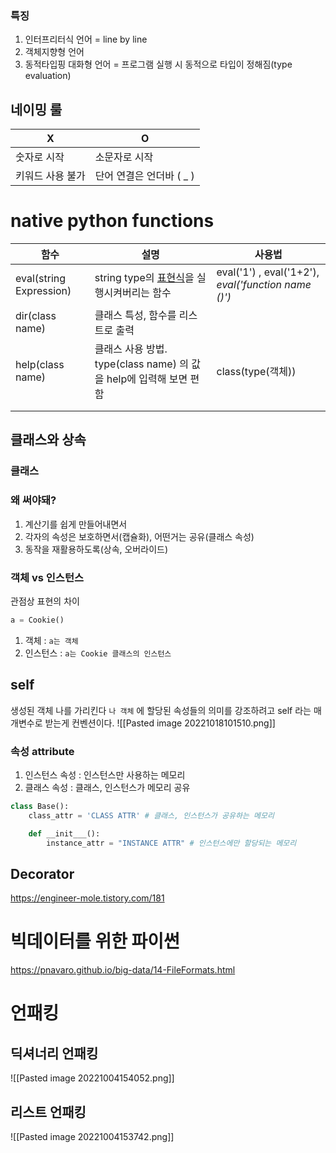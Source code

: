 ### 특징
1. 인터프리터식 언어 = line by line
2. 객체지향형 언어
3. 동적타입핑 대화형 언어  = 프로그램 실행 시 동적으로 타입이 정해짐(type evaluation)

## 네이밍 룰
| X                | O                        |
| ---------------- | ------------------------ |
| 숫자로 시작      | 소문자로 시작            |
| 키워드 사용 불가 | 단어 연결은 언더바 ( _ ) |
# native python functions
| 함수                    | 설명                                                                                                  | 사용법                                              |
| ----------------------- | ----------------------------------------------------------------------------------------------------- | --------------------------------------------------- |
| eval(string Expression) | string type의 [표현식](https://docs.python.org/ko/3/reference/expressions.html)을 실행시켜버리는 함수 | eval('1') , eval('1+2'), _eval('function name ()')_ |
| dir(class name)         | 클래스 특성, 함수를 리스트로 출력                                                                     |                                                     |
| help(class name)        | 클래스 사용 방법. type(class name) 의 값을 help에 입력해 보면 편함                                    | class(type(객체))                                   |
|                         |                                                                                                       |                                                     |
|                         |                                                                                                       |                                                     |

## 클래스와 상속
### 클래스
### 왜 써야돼?
1. 계산기를 쉽게 만들어내면서
2. 각자의 속성은 보호하면서(캡슐화), 어떤거는 공유(클래스 속성)
3. 동작을 재활용하도록(상속, 오버라이드)

### 객체 vs 인스턴스
관점상 표현의 차이
```python
a = Cookie()
```
1. 객체 : `a는 객체`
2. 인스턴스 : `a는 Cookie 클래스의 인스턴스`
## self
생성된 객체 나를 가리킨다
`나 객체` 에 할당된 속성들의 의미를 강조하려고 self 라는 매개변수로 받는게 컨벤션이다.
![[Pasted image 20221018101510.png]]
### 속성 attribute
1. 인스턴스 속성 : 인스턴스만 사용하는 메모리
2. 클래스 속성 : 클래스, 인스턴스가 메모리 공유
```python
class Base():
	class_attr = 'CLASS ATTR' # 클래스, 인스턴스가 공유하는 메모리

	def __init___():
		instance_attr = "INSTANCE ATTR" # 인스턴스에만 할당되는 메모리
```

## Decorator
https://engineer-mole.tistory.com/181

# 빅데이터를 위한 파이썬
https://pnavaro.github.io/big-data/14-FileFormats.html



# 언패킹
## 딕셔너리 언패킹
![[Pasted image 20221004154052.png]]
## 리스트 언패킹
![[Pasted image 20221004153742.png]]







